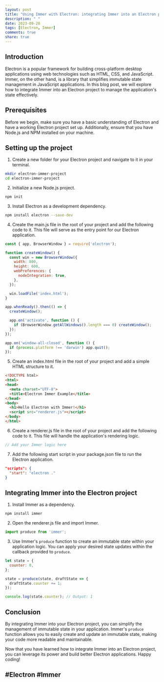 ```yaml
---
layout: post
title: "Using Immer with Electron: integrating Immer into an Electron project"
description: " "
date: 2023-09-28
tags: [Electron, Immer]
comments: true
share: true
---
```


## Introduction
Electron is a popular framework for building cross-platform desktop applications using web technologies such as HTML, CSS, and JavaScript. Immer, on the other hand, is a library that simplifies immutable state management in JavaScript applications. In this blog post, we will explore how to integrate Immer into an Electron project to manage the application's state effectively.

## Prerequisites
Before we begin, make sure you have a basic understanding of Electron and have a working Electron project set up. Additionally, ensure that you have Node.js and NPM installed on your machine.

## Setting up the project
1. Create a new folder for your Electron project and navigate to it in your terminal.
```bash
mkdir electron-immer-project
cd electron-immer-project
```

2. Initialize a new Node.js project.
```bash
npm init
```

3. Install Electron as a development dependency.
```bash
npm install electron --save-dev
```

4. Create the main.js file in the root of your project and add the following code to it. This file will serve as the entry point for our Electron application.
```javascript
const { app, BrowserWindow } = require('electron');

function createWindow() {
  const win = new BrowserWindow({
    width: 800,
    height: 600,
    webPreferences: {
      nodeIntegration: true,
    },
  });

  win.loadFile('index.html');
}

app.whenReady().then(() => {
  createWindow();

  app.on('activate', function () {
    if (BrowserWindow.getAllWindows().length === 0) createWindow();
  });
});

app.on('window-all-closed', function () {
  if (process.platform !== 'darwin') app.quit();
});
```

5. Create an index.html file in the root of your project and add a simple HTML structure to it.
```html
<!DOCTYPE html>
<html>
<head>
  <meta charset="UTF-8">
  <title>Electron Immer Example</title>
</head>
<body>
  <h1>Hello Electron with Immer!</h1>
  <script src="renderer.js"></script>
</body>
</html>
```

6. Create a renderer.js file in the root of your project and add the following code to it. This file will handle the application's rendering logic.
```javascript
// Add your Immer logic here
```

7. Add the following start script in your package.json file to run the Electron application.
```json
"scripts": {
  "start": "electron ."
}
```

## Integrating Immer into the Electron project
1. Install Immer as a dependency.
```bash
npm install immer
```

2. Open the renderer.js file and import Immer.
```javascript
import produce from 'immer';
```

3. Use Immer's `produce` function to create an immutable state within your application logic. You can apply your desired state updates within the callback provided to `produce`.
```javascript
let state = {
  counter: 0,
};

state = produce(state, draftState => {
  draftState.counter += 1;
});

console.log(state.counter); // Output: 1
```

## Conclusion
By integrating Immer into your Electron project, you can simplify the management of immutable state in your application. Immer's `produce` function allows you to easily create and update an immutable state, making your code more readable and maintainable.

Now that you have learned how to integrate Immer into an Electron project, you can leverage its power and build better Electron applications. Happy coding!

## #Electron #Immer